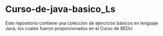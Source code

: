 # Curso-de-java-basico_Ls
Este repositorio contiene una colección de ejercicios básicos en lenguaje Java, los cuales fueron proporcionados en el Curso de BEDU
